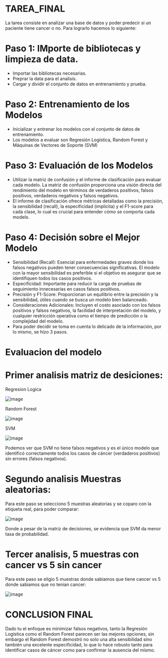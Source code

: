 # TAREA_FINAL
La tarea consiste en analizar una base de datos y poder predecir si un paciente tiene cancer o no.
Para lograrlo hacemos lo siguiente:
# Paso 1: IMporte de bibliotecas y limpieza de data.
- Importar las bibliotecas necesarias.
- Preprar la data para el analisis.
- Cargar y dividir el conjunto de datos en entrenamiento y prueba.
# Paso 2: Entrenamiento de los Modelos
- Inicializar y entrenar los modelos con el conjunto de datos de entrenamiento.
- Los modelos a evaluar son Regresión Logística, Random Forest  y Máquinas de Vectores de Soporte (SVM)
# Paso 3: Evaluación de los Modelos
- Utilizar la matriz de confusión y el informe de clasificación para evaluar cada modelo. La matriz de confusión proporciona una visión directa del rendimiento del modelo en términos de verdaderos positivos, falsos positivos, verdaderos negativos y falsos negativos.
- El informe de clasificación ofrece métricas detalladas como la precisión, la sensibilidad (recall), la especificidad (implícita) y el F1-score para cada clase, lo cual es crucial para entender cómo se comporta cada modelo.
# Paso 4: Decisión sobre el Mejor Modelo
- Sensibilidad (Recall): Esencial para enfermedades graves donde los falsos negativos pueden tener consecuencias significativas. El modelo con la mayor sensibilidad es preferible si el objetivo es asegurar que se identifiquen todos los casos positivos.
- Especificidad: Importante para reducir la carga de pruebas de seguimiento innecesarias en casos falsos positivos.
- Precisión y F1-Score: Proporcionan un equilibrio entre la precisión y la sensibilidad, útiles cuando se busca un modelo bien balanceado.
- Consideraciones Adicionales: Incluyen el costo asociado con los falsos positivos y falsos negativos, la facilidad de interpretación del modelo, y cualquier restricción operativa como el tiempo de predicción o la complejidad del modelo.
- Para poder decidir se toma en cuenta lo delicado de la información, por lo mismo, se hizo 3 pasos.
# Evaluacion del modelo
# Primer analisis matriz de desiciones:
Regresion Logica

![image](https://github.com/Danielsp1/TAREA_FINAL/assets/157714894/c4803c2f-654d-4a5b-a0e4-ea51766c77ca)

Random Forest

![image](https://github.com/Danielsp1/TAREA_FINAL/assets/157714894/150dda22-dfe8-4462-807a-7c36eaa6264c)

SVM

![image](https://github.com/Danielsp1/TAREA_FINAL/assets/157714894/5819bb3e-d759-4bf7-8157-441c2b6f6a57)

Podemos ver que SVM no tiene falsos negativos y es el único modelo que identificó correctamente todos los casos de cáncer (verdaderos positivos) sin errores (falsos negativos).
# Segundo analisis Muestras aleatorias:
Para este paso se selecciono 5 muestras aleatorias y se coparo con la etiqueta real, para poder comparar:

![image](https://github.com/Danielsp1/TAREA_FINAL/assets/157714894/a7667185-4a6e-422e-a090-72ba1d2d48c1)
 
Donde a pesar de la matriz de decisiones, se evidencia que SVM da menor tasa de probabilidad.

# Tercer analisis, 5 muestras con cancer vs 5 sin cancer
Para este paso se eligio 5 muestras donde sabiamos que tiene cancer vs 5 donde sabiamos que no tenian cancer:

![image](https://github.com/Danielsp1/TAREA_FINAL/assets/157714894/b73715ab-6f2d-4ff0-a24c-aed10884d81c)

# CONCLUSION FINAL
Dado tu el enfoque es minimizar falsos negativos, tanto la Regresión Logística como el Random Forest parecen ser las mejores opciones, sin embargo el Random Forest demostró no solo una alta sensibilidad sino también una excelente especificidad, lo que lo hace robusto tanto para identificar casos de cáncer como para confirmar la ausencia del mismo.




